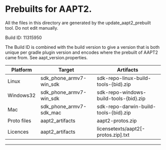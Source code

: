 # Prebuilts for AAPT2.

All the files in this directory are generated by the update_aapt2_prebuilt tool.
Do not edit manually.

Build ID: 11315950

The Build ID is combined with the build version to give a version that is both
unique per gradle plugin version and encodes where the prebuilt of AAPT2 came
from. See aapt_version.properties.

 |  Platform   |          Target          |                Artifacts
 | ----------  | ------------------------ | --------------------------------------- |
 | Linux       | sdk_phone_armv7-win_sdk  | sdk-repo-linux-build-tools-{bid}.zip    |
 | Windows32   | sdk_phone_armv7-win_sdk  | sdk-repo-windows-build-tools-{bid}.zip  |
 | Mac         | sdk_phone_armv7-sdk_mac  | sdk-repo-darwin-build-tools-{bid}.zip   |
 | Proto files | aapt2_artifacts          | aapt2-protos.zip                        |
 | Licences    | aapt2_artifacts          | licensetexts/aapt2[-protos.zip].txt     |
 -----------------------------------------------------------------------------------


